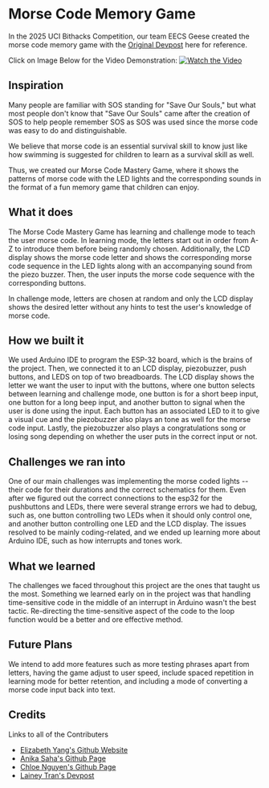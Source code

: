 # Morse Code Memory Game
In the 2025 UCI Bithacks Competition, our team EECS Geese created the morse code memory game with the 
[Original Devpost](https://devpost.com/software/bithacks-hackathon-project) here for reference.

Click on Image Below for the Video Demonstration:
[![Watch the Video](https://img.youtube.com/vi/0o28hLCgdSQ/maxresdefault.jpg)](https://www.youtube.com/watch?v=0o28hLCgdSQ)

## Inspiration
Many people are familiar with SOS standing for "Save Our Souls," but what most people don't know that "Save Our Souls" came after the creation of SOS to help people remember SOS as SOS was used since the morse code was easy to do and distinguishable.

We believe that morse code is an essential survival skill to know just like how swimming is suggested for children to learn as a survival skill as well.

Thus, we created our Morse Code Mastery Game, where it shows the patterns of morse code with the LED lights and the corresponding sounds in the format of a fun memory game that children can enjoy.

## What it does
The Morse Code Mastery Game has learning and challenge mode to teach the user morse code. In learning mode, the letters start out in order from A-Z to introduce them before being randomly chosen. Additionally, the LCD display shows the morse code letter and shows the corresponding morse code sequence in the LED lights along with an accompanying sound from the piezo buzzer. Then, the user inputs the morse code sequence with the corresponding buttons.

In challenge mode, letters are chosen at random and only the LCD display shows the desired letter without any hints to test the user's knowledge of morse code.

## How we built it
We used Arduino IDE to program the ESP-32 board, which is the brains of the project. Then, we connected it to an LCD display, piezobuzzer, push buttons, and LEDS on top of two breadboards. The LCD display shows the letter we want the user to input with the buttons, where one button selects between learning and challenge mode, one button is for a short beep input, one button for a long beep input, and another button to signal when the user is done using the input. Each button has an associated LED to it to give a visual cue and the piezobuzzer also plays an tone as well for the morse code input. Lastly, the piezobuzzer also plays a congratulations song or losing song depending on whether the user puts in the correct input or not.

## Challenges we ran into
One of our main challenges was implementing the morse coded lights -- their code for their durations and the correct schematics for them. Even after we figured out the correct connections to the esp32 for the pushbuttons and LEDs, there were several strange errors we had to debug, such as, one button controlling two LEDs when it should only control one, and another button controlling one LED and the LCD display. The issues resolved to be mainly coding-related, and we ended up learning more about Arduino IDE, such as how interrupts and tones work.

## What we learned
The challenges we faced throughout this project are the ones that taught us the most. Something we learned early on in the project was that handling time-sensitive code in the middle of an interrupt in Arduino wasn't the best tactic. Re-directing the time-sensitive aspect of the code to the loop function would be a better and ore effective method.

## Future Plans
We intend to add more features such as more testing phrases apart from letters, having the game adjust to user speed, include spaced repetition in learning mode for better retention, and including a mode of converting a morse code input back into text.

## Credits
Links to all of the Contributers
- [Elizabeth Yang's Github Website](https://elizaby3.github.io/)
- [Anika Saha's Github Page](https://github.com/anikasskhushi)
- [Chloe Nguyen's Github Page](https://github.com/HC-Chloe)
- [Lainey Tran's Devpost](https://devpost.com/laineyt777)
